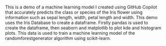This is a demo of a machine learning model I created using GitHub Copilot that accurately predicts the class or species of the Iris flower using information such as sepal length, width, petal length and width.
This demo uses the Iris Database to create a dataframe. Firstly pandas is used to create the dataframe, then seaborn and matplotlib to plot kde and histogram plots. This data is used to train a machine learning model of the randomforestgenerator algorithm using scikit-learn.